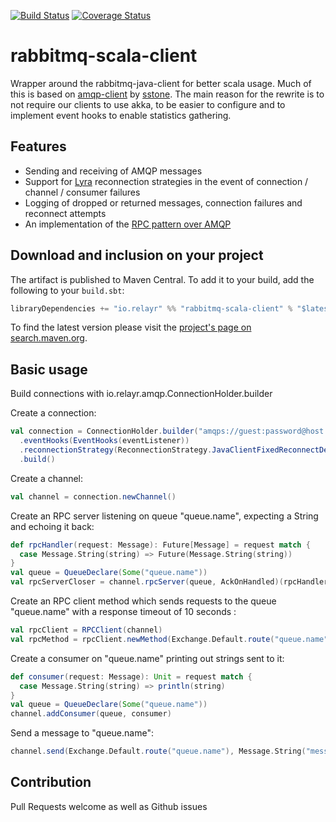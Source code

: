 [![Build Status](https://travis-ci.org/relayr/rabbitmq-scala-client.svg?branch=master)](https://travis-ci.org/relayr/rabbitmq-scala-client)
[![Coverage Status](https://coveralls.io/repos/relayr/rabbitmq-scala-client/badge.svg?branch=master)](https://coveralls.io/r/relayr/rabbitmq-scala-client?branch=master)

# rabbitmq-scala-client

Wrapper around the rabbitmq-java-client for better scala usage. Much of this is based on 
[amqp-client](https://github.com/sstone/amqp-client) by [sstone](https://github.com/sstone). 
The main reason for the rewrite is to not require our clients to use akka, to be easier to configure and to implement 
event hooks to enable statistics gathering.


## Features

- Sending and receiving of AMQP messages
- Support for [Lyra](https://github.com/jhalterman/lyra) reconnection strategies in the event of connection / channel / consumer failures
- Logging of dropped or returned messages, connection failures and reconnect attempts
- An implementation of the [RPC pattern over AMQP](https://www.rabbitmq.com/tutorials/tutorial-six-java.html)


## Download and inclusion on your project

The artifact is published to Maven Central. To add it to your build, add the
following to your `build.sbt`:

```scala
libraryDependencies += "io.relayr" %% "rabbitmq-scala-client" % "$latestVersion"
```

To find the latest version please visit the
[project's page on search.maven.org](http://search.maven.org/#search|gav|1|g%3A%22io.relayr%22%20AND%20a%3A%22rabbitmq-scala-client_2.11%22).


## Basic usage

Build connections with io.relayr.amqp.ConnectionHolder.builder

Create a connection:

```scala
val connection = ConnectionHolder.builder("amqps://guest:password@host:port")
  .eventHooks(EventHooks(eventListener))
  .reconnectionStrategy(ReconnectionStrategy.JavaClientFixedReconnectDelay(1 second))
  .build()
```

Create a channel:

```scala
val channel = connection.newChannel()
```

Create an RPC server listening on queue "queue.name", expecting a String and echoing it back:

```scala
def rpcHandler(request: Message): Future[Message] = request match {
  case Message.String(string) => Future(Message.String(string))
}
val queue = QueueDeclare(Some("queue.name"))
val rpcServerCloser = channel.rpcServer(queue, AckOnHandled)(rpcHandler)
```

Create an RPC client method which sends requests to the queue "queue.name" with a response timeout of 10 seconds :

```scala
val rpcClient = RPCClient(channel)
val rpcMethod = rpcClient.newMethod(Exchange.Default.route("queue.name"), 10 second)
```

Create a consumer on "queue.name" printing out strings sent to it:

```scala
def consumer(request: Message): Unit = request match {
  case Message.String(string) => println(string)
}
val queue = QueueDeclare(Some("queue.name"))
channel.addConsumer(queue, consumer)
```

Send a message to "queue.name":

```scala
channel.send(Exchange.Default.route("queue.name"), Message.String("message")
```

## Contribution

Pull Requests welcome as well as Github issues
